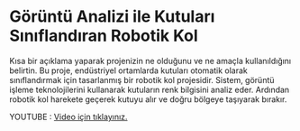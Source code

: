 # Görüntü Analizi ile Kutuları Sınıflandıran Robotik Kol

Kısa bir açıklama yaparak projenizin ne olduğunu ve ne amaçla kullanıldığını belirtin.
Bu proje, endüstriyel ortamlarda kutuları otomatik olarak sınıflandırmak için tasarlanmış bir robotik kol projesidir.
Sistem, görüntü işleme teknolojilerini kullanarak kutuların renk bilgisini analiz eder. Ardından robotik kol harekete geçerek kutuyu alır ve doğru bölgeye taşıyarak bırakır.

YOUTUBE :  [Video için tıklayınız.](https://www.youtube.com/watch?v=zLHiQnRRLBg)

